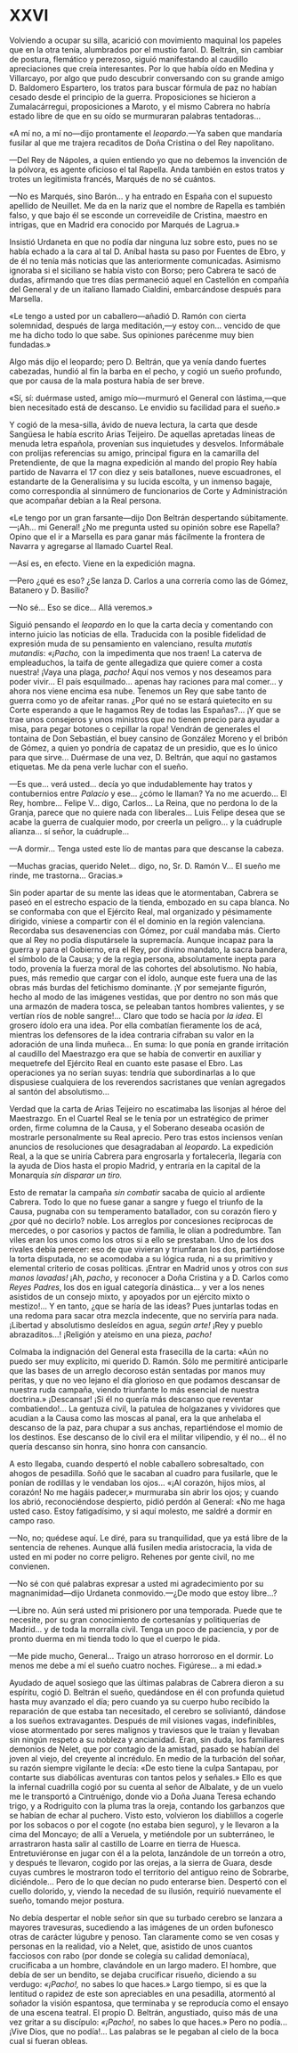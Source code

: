 # XXVI

Volviendo a ocupar su silla, acarició con movimiento maquinal los papeles que
en la otra tenía, alumbrados por el mustio farol. D. Beltrán, sin cambiar de
postura, flemático y perezoso, siguió manifestando al caudillo apreciaciones
que creía interesantes. Por lo que había oído en Medina y Villarcayo, por algo
que pudo descubrir conversando con su grande amigo D. Baldomero Espartero, los
tratos para buscar fórmula de paz no habían cesado desde el principio de la
guerra. Proposiciones se hicieron a Zumalacárregui, proposiciones a Maroto,
y el mismo Cabrera no habría estado libre de que en su oído se murmuraran
palabras tentadoras...

«A mí no, a mí no—dijo prontamente el *leopardo*.—Ya saben que mandaría fusilar
al que me trajera recaditos de Doña Cristina o del Rey napolitano.

—Del Rey de Nápoles, a quien entiendo yo que no debemos la invención de la
pólvora, es agente oficioso el tal Rapella. Anda también en estos tratos
y trotes un legitimista francés, Marqués de no sé cuántos.

—No es Marqués, sino Barón... y ha entrado en España con el supuesto apellido
de  Neuillet. Me da en la nariz que el nombre de Rapella es también falso,
y que bajo él se esconde un correveidile de Cristina, maestro en intrigas, que
en Madrid era conocido por Marqués de Lagrua.»

Insistió Urdaneta en que no podía dar ninguna luz sobre esto, pues no se había
echado a la cara al tal D. Aníbal hasta su paso por Fuentes de Ebro, y de él no
tenía más noticias que las anteriormente comunicadas. Asimismo ignoraba si el
siciliano se había visto con Borso; pero Cabrera te sacó de dudas, afirmando
que tres días permaneció aquel en Castellón en compañía del General y de un
italiano llamado Cialdini, embarcándose después para Marsella.

«Le tengo a usted por un caballero—añadió D. Ramón con cierta solemnidad,
después de larga meditación,—y estoy con... vencido de que me ha dicho todo lo
que sabe. Sus opiniones parécenme muy bien fundadas.»

Algo más dijo el leopardo; pero D. Beltrán, que ya venía dando fuertes
cabezadas, hundió al fin la barba en el pecho, y cogió un sueño profundo, que
por causa de la mala postura había de ser breve.

«Sí, sí: duérmase usted, amigo mío—murmuró el General con lástima,—que bien
necesitado está de descanso. Le envidio su facilidad para el sueño.»

Y cogió de la mesa-silla, ávido de nueva lectura, la carta que desde Sangüesa
le había escrito Arias Teijeiro. De aquellas apretadas  líneas de menuda letra
española, provenían sus inquietudes y desvelos. Informábale con prolijas
referencias su amigo, principal figura en la camarilla del Pretendiente, de que
la magna expedición al mando del propio Rey había partido de Navarra el 17 con
diez y seis batallones, nueve escuadrones, el estandarte de la Generalísima
y su lucida escolta, y un inmenso bagaje, como correspondía al sinnúmero de
funcionarios de Corte y Administración que acompañar debían a la Real persona.

«Le tengo por un gran farsante—dijo Don Beltrán despertando súbitamente.—¡Ah...
mi General! ¿No me pregunta usted su opinión sobre ese Rapella? Opino que el ir
a Marsella es para ganar más fácilmente la frontera de Navarra y agregarse al
llamado Cuartel Real.

—Así es, en efecto. Viene en la expedición magna.

—Pero ¿qué es eso? ¿Se lanza D. Carlos a una correría como las de Gómez,
Batanero y D. Basilio?

—No sé... Eso se dice... Allá veremos.»

Siguió pensando el *leopardo* en lo que la carta decía y comentando con interno
juicio las noticias de ella. Traducida con la posible fidelidad de expresión
muda de su pensamiento en valenciano, resulta *mutatis mutandis*: *«¡Pacho,*
con la impedimenta que nos traen! La caterva de empleaduchos, la taifa de gente
allegadiza que quiere comer a costa nuestra! ¡Vaya una plaga, *pacho!* Aquí nos
vemos y nos deseamos para poder vivir... El país esquilmado... apenas hay
raciones para mal comer... y ahora nos viene encima esa nube. Tenemos un Rey
que sabe tanto de guerra como yo de afeitar ranas. ¿Por qué no se estará
quietecito en su Corte esperando a que le hagamos Rey de todas las Españas?...
¡Y que se trae unos consejeros y unos ministros que no tienen precio para
ayudar a misa, para pegar botones o cepillar la ropa! Vendrán de generales el
tontaina de Don Sebastián, el buey cansino de González Moreno y el bribón de
Gómez, a quien yo pondría de capataz de un presidio, que es lo único para que
sirve... Duérmase de una vez, D. Beltrán, que aquí no gastamos etiquetas. Me da
pena verle luchar con el sueño.

—Es que... verá usted... decía yo que indudablemente hay tratos y contubernios
entre *Palacio* y ese... ¿cómo le llaman? Ya no me acuerdo... El Rey, hombre...
Felipe V... digo, Carlos... La Reina, que no perdona lo de la Granja, parece
que no quiere nada con liberales... Luis Felipe desea que se acabe la guerra de
cualquier modo, por creerla un peligro... y la cuádruple alianza... sí señor,
la cuádruple...

—A dormir... Tenga usted este lío de mantas para que descanse la cabeza.

—Muchas gracias, querido Nelet... digo, no, Sr. D. Ramón V... El sueño me
rinde, me trastorna... Gracias.»

Sin poder apartar de su mente las ideas que le atormentaban, Cabrera se paseó
en el  estrecho espacio de la tienda, embozado en su capa blanca. No se
conformaba con que el Ejército Real, mal organizado y pésimamente dirigido,
viniese a compartir con él el dominio en la región valenciana. Recordaba sus
desavenencias con Gómez, por cuál mandaba más. Cierto que al Rey no podía
disputársele la supremacía. Aunque incapaz para la guerra y para el Gobierno,
era el Rey, por divino mandato, la sacra bandera, el símbolo de la Causa; y de
la regia persona, absolutamente inepta para todo, provenía la fuerza moral de
las cohortes del absolutismo. No había, pues, más remedio que cargar con el
ídolo, aunque este fuera una de las obras más burdas del fetichismo dominante.
¡Y por semejante figurón, hecho al modo de las imágenes vestidas, que por
dentro no son más que una armazón de madera tosca, se peleaban tantos hombres
valientes, y se vertían ríos de noble sangre!... Claro que todo se hacía por
*la idea*. El grosero ídolo era una idea. Por ella combatían fieramente los de
acá, mientras los defensores de la idea contraria cifraban su valor en la
adoración de una linda muñeca... En suma: lo que ponía en grande irritación al
caudillo del Maestrazgo era que se había de convertir en auxiliar y mequetrefe
del Ejército Real en cuanto este pasase el Ebro. Las operaciones ya no serían
suyas: tendría que subordinarlas a lo que dispusiese cualquiera de los
reverendos sacristanes que venían agregados al santón del absolutismo...

Verdad que la carta de Arias Teijeiro no escatimaba las lisonjas al héroe del
Maestrazgo. En el Cuartel Real se le tenía por un estratégico de primer orden,
firme columna de la Causa, y el Soberano deseaba ocasión de mostrarle
personalmente su Real aprecio. Pero tras estos inciensos venían anuncios de
resoluciones que desagradaban al *leopardo*. La expedición Real, a la que se
uniría Cabrera para engrosarla y fortalecerla, llegaría con la ayuda de Dios
hasta el propio Madrid, y entraría en la capital de la Monarquía *sin disparar
un tiro.*

Esto de rematar la campaña *sin combatir* sacaba de quicio al ardiente Cabrera.
Todo lo que no fuese ganar a sangre y fuego el triunfo de la Causa, pugnaba con
su temperamento batallador, con su corazón fiero y ¿por qué no decirlo? noble.
Los arreglos por concesiones recíprocas de mercedes, o por casorios y pactos de
familia, le olían a podredumbre. Tan viles eran los unos como los otros si
a ello se prestaban. Uno de los dos rivales debía perecer: eso de que vivieran
y triunfaran los dos, partiéndose la torta disputada, no se acomodaba a su
lógica ruda, ni a su primitivo y elemental criterio de cosas políticas. ¡Entrar
en Madrid unos y otros con *sus manos lavadas!* ¡Ah, *pacho*, y reconocer
a Doña Cristina y a D. Carlos como *Reyes Padres*, los dos en igual categoría
dinástica... y ver a los nenes asistidos de un consejo mixto, y apoyados por un
ejército mixto o mestizo!... Y en tanto, ¿que se haría de  las ideas? Pues
juntarlas todas en una redoma para sacar otra mezcla indecente, que no serviría
para nada. ¡Libertad y absolutismo desleídos en agua, *según arte!* ¡Rey
y pueblo abrazaditos...! ¡Religión y ateísmo en una pieza, *pacho!*

Colmaba la indignación del General esta frasecilla de la carta: «Aún no puedo
ser muy explícito, mi querido D. Ramón. Sólo me permitiré anticiparle que las
bases de un arreglo decoroso están sentadas por manos muy peritas, y que no veo
lejano el día glorioso en que podamos descansar de nuestra ruda campaña, viendo
triunfante lo más esencial de nuestra doctrina.» ¡Descansar! ¡Si él no quería
más descanso que reventar combatiendo!... La gentuza civil, la patulea de
holgazanes y vividores que acudían a la Causa como las moscas al panal, era la
que anhelaba el descanso de la paz, para chupar a sus anchas, repartiéndose el
momio de los destinos. Ese descanso de lo civil era el militar vilipendio, y él
no... él no quería descanso sin honra, sino honra con cansancio.

A esto llegaba, cuando despertó el noble caballero sobresaltado, con ahogos de
pesadilla. Soñó que le sacaban al cuadro para fusilarle, que le ponían de
rodillas y le vendaban los ojos... «¡Al corazón, hijos míos, al corazón! No me
hagáis padecer,» murmuraba sin abrir los ojos; y cuando los abrió,
reconociéndose despierto, pidió perdón al General: «No me haga usted caso.
Estoy fatigadísimo,  y si aquí molesto, me saldré a dormir en campo raso.

—No, no; quédese aquí. Le diré, para su tranquilidad, que ya está libre de la
sentencia de rehenes. Aunque allá fusilen media aristocracia, la vida de usted
en mi poder no corre peligro. Rehenes por gente civil, no me convienen.

—No sé con qué palabras expresar a usted mi agradecimiento por su
magnanimidad—dijo Urdaneta conmovido.—¿De modo que estoy libre...?

—Libre no. Aún será usted mi prisionero por una temporada. Puede que te
necesite, por su gran conocimiento de cortesanías y politiquerías de Madrid...
y de toda la morralla civil. Tenga un poco de paciencia, y por de pronto duerma
en mi tienda todo lo que el cuerpo le pida.

—Me pide mucho, General... Traigo un atraso horroroso en el dormir. Lo menos me
debe a mí el sueño cuatro noches. Figúrese... a mi edad.»

Ayudado de aquel sosiego que las últimas palabras de Cabrera dieron a su
espíritu, cogió D. Beltrán el sueño, quedándose en él con profunda quietud
hasta muy avanzado el día; pero cuando ya su cuerpo hubo recibido la reparación
de que estaba tan necesitado, el cerebro se soliviantó, dándose a los sueños
extravagantes. Después de mil visiones vagas, indefinibles, viose atormentado
por seres malignos y traviesos que le traían y llevaban sin ningún respeto a su
nobleza  y ancianidad. Eran, sin duda, los familiares demonios de Nelet, que
por contagio de la amistad, pasado se habían del joven al viejo, del creyente
al incrédulo. En medio de la turbación del soñar, su razón siempre vigilante le
decía: «De esto tiene la culpa Santapau, por contarte sus diabólicas aventuras
con tantos pelos y señales.» Ello es que la infernal cuadrilla cogió por su
cuenta al señor de Albalate, y de un vuelo me le transportó a Cintruénigo,
donde vio a Doña Juana Teresa echando trigo, y a Rodriguito con la pluma tras
la oreja, contando los garbanzos que se habían de echar al puchero. Visto esto,
volvieron los diablillos a cogerle por los sobacos o por el cogote (no estaba
bien seguro), y le llevaron a la cima del Moncayo; de allí a Veruela,
y metiéndole por un subterráneo, le arrastraron hasta salir al castillo de
Loarre en tierra de Huesca. Entretuviéronse en jugar con él a la pelota,
lanzándole de un torreón a otro, y después te llevaron, cogido por las orejas,
a la sierra de Guara, desde cuyas cumbres le mostraron todo el territorio del
antiguo reino de Sobrarbe, diciéndole... Pero de lo que decían no pudo
enterarse bien. Despertó con el cuello dolorido, y, viendo la necedad de su
ilusión, requirió nuevamente el sueño, tomando mejor postura.

No debía despertar el noble señor sin que su turbado cerebro se lanzara
a mayores travesuras, sucediendo a las imágenes de un orden bufonesco otras de
carácter lúgubre  y penoso. Tan claramente como se ven cosas y personas en la
realidad, vio a Nelet, que, asistido de unos cuantos facciosos con rabo (por
donde se colegía su calidad demoníaca), crucificaba a un hombre, clavándole en
un largo madero. El hombre, que debía de ser un bendito, se dejaba crucificar
risueño, diciendo a su verdugo: *«¡Pacho!,* no sabes lo que haces.» Largo
tiempo, si es que la lentitud o rapidez de este son apreciables en una
pesadilla, atormentó al soñador la visión espantosa, que terminaba y se
reproducía como el ensayo de una escena teatral. El propio D. Beltrán,
angustiado, quiso más de una vez gritar a su discípulo: *«¡Pacho!*, no sabes lo
que haces.» Pero no podía... ¡Vive Dios, que no podía!... Las palabras se le
pegaban al cielo de la boca cual si fueran obleas.
